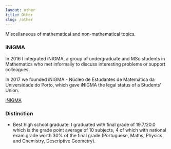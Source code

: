 ```yaml
---
layout: other
title: Other
slug: /other
---
```


Miscellaneous of mathematical and non-mathematical topics.

<h3> iNIGMA </h3>

<p> In 2016 I integrated iNIGMA, a group of undergraduate and MSc students in Mathematics who met informally to discuss interesting problems or support colleagues.</p>

<p> In 2017 we founded iNIGMA - Núcleo de Estudantes de Matemática da Universidade do Porto, which gave iNIGMA the legal status of a Students' Union.</p> 


<a href="https://www.facebook.com/inigmafcup/">iNIGMA</a>

<h3> Distinction </h3>

- Best high school graduate: I graduated with final grade of 19.7/20.0 which is the grade point average of 10 subjects, 4 of which with national exam grade worth 30% of the final grade (Portuguese, Maths, Physics and Chemistry, Descriptive Geometry).

<br />
<br />

